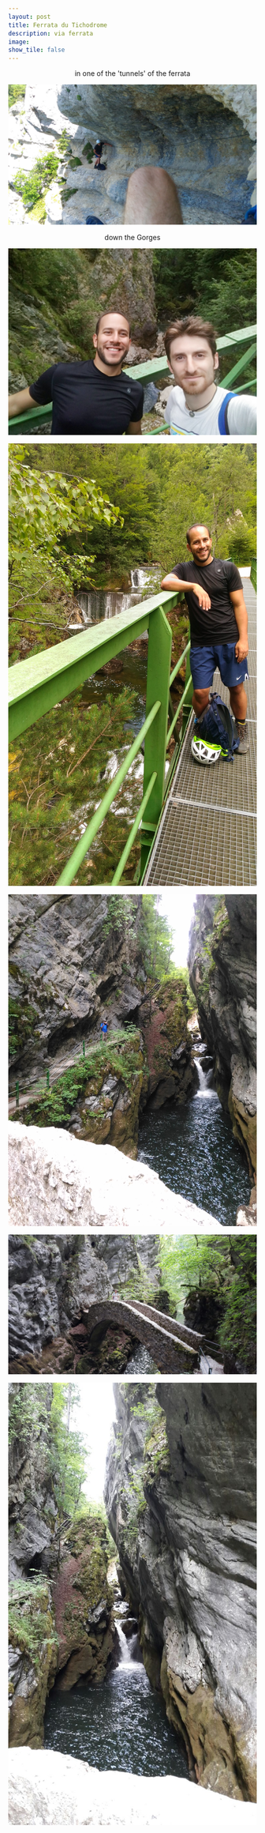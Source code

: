```yaml
---
layout: post
title: Ferrata du Tichodrome
description: via ferrata 
image:
show_tile: false 
---
```



<center>in one of the 'tunnels' of the ferrata</center>

![](../assets/images/ferrate/ferrata_tichodrome/P_20170708_115209.jpg)


<center> down the Gorges</center>

![](../assets/images/ferrate/ferrata_tichodrome/P_20170708_131600_BF.jpg)


![](../assets/images/ferrate/ferrata_tichodrome/P_20170708_131624.jpg)

![](../assets/images/ferrate/ferrata_tichodrome/P_20170708_132300.jpg)

![](../assets/images/ferrate/ferrata_tichodrome/IMG-20170709-WA0012.jpg)

![](../assets/images/ferrate/ferrata_tichodrome/IMG-20170709-WA0013.jpg)